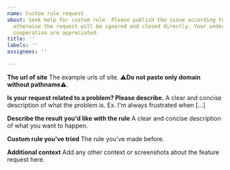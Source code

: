 ```yaml
---
name: Custom rule request
about: Seek help for custom rule. Please publish the issue according to the guidelines,
  otherwise the request will be ignored and closed directly. Your understanding and
  cooperation are appreciated.
title: ''
labels: ''
assignees: ''

---
```


**The url of site**
The example urls of site. ⚠**Do not paste only domain without pathname**⚠.

**Is your request related to a problem? Please describe.**
A clear and concise description of what the problem is. Ex. I'm always frustrated when [...]

**Describe the result you'd like with the rule**
A clear and concise description of what you want to happen.

**Custom rule you've tried**
The rule you've made before.

**Additional context**
Add any other context or screenshots about the feature request here.
